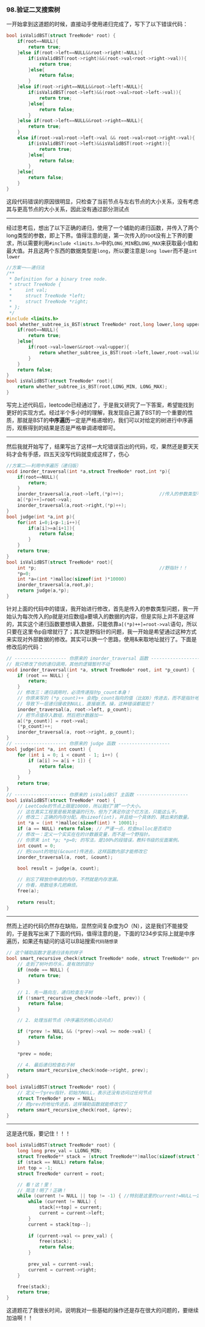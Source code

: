 ### 98.验证二叉搜索树

一开始拿到这道题的时候，直接动手使用递归完成了，写下了以下错误代码：

```  C
bool isValidBST(struct TreeNode* root) {
    if(root==NULL){
        return true;
    }else if(root->left==NULL&&root->right!=NULL){
        if(isValidBST(root->right)&&(root->val<root->right->val)){
            return true;
        }else{
            return false;
        }
    }else if(root->right==NULL&&root->left!=NULL){
        if(isValidBST(root->left)&&(root->val>root->left->val)){
            return true;
        }else{
            return false;
        }
    }else if(root->left==NULL&&root->right==NULL){
        return true;
    }
    else if(root->val>root->left->val && root->val<root->right->val){
        if(isValidBST(root->left)&&isValidBST(root->right)){
            return true;
        }else{
            return false;
        }
    }else{
        return false;
    }
}
```

这段代码错误的原因很明显，只检查了当前节点与左右节点的大小关系，没有考虑其与更高节点的大小关系，因此没有通过部分测试点

---



经过思考后，想出了以下正确的递归，使用了一个辅助的递归函数，并传入了两个long类型的参数，即上下界。值得注意的是，第一次传入的root没有上下界的要求，所以需要利用`#include <limits.h>`中的`LONG_MIN`和`LONG_MAX`来获取最小值和最大值。并且这两个东西的数据类型是`long`，所以要注意是`long lower`而不是`int lower`

``` C
//方案一——递归法
/**
 * Definition for a binary tree node.
 * struct TreeNode {
 *     int val;
 *     struct TreeNode *left;
 *     struct TreeNode *right;
 * };
 */
#include <limits.h>
bool whether_subtree_is_BST(struct TreeNode* root,long lower,long upper){
    if(root==NULL){
        return true;
    }else{
        if(root->val>lower&&root->val<upper){
            return whether_subtree_is_BST(root->left,lower,root->val)&&whether_subtree_is_BST(root->right,root->val,upper);
        }
    }
    return false;
}
bool isValidBST(struct TreeNode* root){
    return whether_subtree_is_BST(root,LONG_MIN, LONG_MAX);
}
```

写完上述代码后，leetcode已经通过了，于是我又研究了一下答案，希望能找到更好的实现方式。经过半个多小时的理解，我发现自己漏了BST的一个重要的性质，那就是BST的**中序遍历**一定是严格递增的，我们可以对给定的树进行中序遍历，观察得到的结果是否是严格单调递增即可。

---



然后我就开始写了，结果写出了这样一大坨错误百出的代码，哎，果然还是要天天码才会有手感，四五天没写代码就变成这样了，伤心

```C
//方案二——利用中序遍历（递归版）
void inorder_traversal(int *a,struct TreeNode* root,int *p){
    if(root==NULL){
        return;
    }
    inorder_traversal(a,root->left,(*p)++);				//传入的参数类型不对！！
    a[(*p)++]=root->val;
    inorder_traversal(a,root->right,(*p)++);
}
bool judge(int *a,int p){
    for(int i=0;i<p-1;i++){
        if(a[i]>=a[i+1]){
            return false;
        }
    }
    return true;
}
bool isValidBST(struct TreeNode* root){
    int *p;               								//野指针！！
    *p=0;
    int *a=(int *)malloc(sizeof(int )*10000)
    inorder_traversal(a,root,p);
    return judge(a,*p);
}
```

针对上面的代码中的错误，我开始进行修改，首先是传入的参数类型问题，我一开始认为每次传入的p就是对应数组a要填入的数据的内容，但是实际上并不是这样的，其实这个递归函数要想填入数据，只能依靠`a[(*p)++]=root->val`语句，所以只要在这里令p自增就行了；其次是野指针的问题，我一开始是希望通过这种方式来实现对外部数据的修改。其实可以换一个思路，使用&来取地址就行了。下面是修改后的代码：

```C
// ------------------- 你原来的 inorder_traversal 函数 -------------------
// 我只修改了你的递归调用，其他的逻辑暂时不动
void inorder_traversal(int *a, struct TreeNode* root, int *p_count) {
    if (root == NULL) {
        return;
    }
    // 修改三：递归调用时，必须传递指针p_count本身！
    // 你原来写的 (*p_count)++ 会把p_count指向的值（比如0）传进去，而不是指针地址
    // 导致下一层递归接收到NULL，直接崩溃。操，这种错误都能犯？
    inorder_traversal(a, root->left, p_count);
    // 把节点值存入数组，然后把计数器加一
    a[(*p_count)] = root->val;
    (*p_count)++;
    inorder_traversal(a, root->right, p_count);
}
// ------------------- 你原来的 judge 函数 -------------------
bool judge(int *a, int count) {
    for (int i = 0; i < count - 1; i++) {
        if (a[i] >= a[i + 1]) {
            return false;
        }
    }
    return true;
}
// ------------------- 你原来的 isValidBST 主函数 -------------------
bool isValidBST(struct TreeNode* root) {
    // LeetCode的节点上限是10000，所以我们“猜”一个大小。
    // 这在真实工程里是极其傻逼的行为，但为了满足你这个烂方法，只能这么干。
    // 修改二：正确的内存分配。用sizeof(int)，并且给一个具体的、猜出来的数量。
    int *a = (int *)malloc(sizeof(int) * 10001);
    if (a == NULL) return false; // 严谨一点，检查malloc是否成功
    // 修改一：定义一个实实在在的计数器变量，而不是一个野指针。
    // 你原来 int *p; *p=0; 的写法，是100%的段错误，教科书级的反面案例。
    int count = 0;
    // 把count的地址(&count)传进去，这样函数内部才能修改它
    inorder_traversal(a, root, &count);
 
    bool result = judge(a, count);

    // 别忘了释放你申请的内存，不然就是内存泄漏。
    // 你看，用数组多几把麻烦。
    free(a);
    
    return result;
}
```

---



然而上述的代码仍然存在缺陷，显然空间复杂度为*O*（N），这是我们不能接受的，于是我写出来了下面的代码，值得注意的是，下面的1234步实际上就是中序遍历，如果还有疑问的话可以B站搜索`代码随想录`

```C
// 这个辅助函数才是递归该有的样子
bool smart_recursive_check(struct TreeNode* node, struct TreeNode** prev) {
    // 走到了树叶的尽头，是有效的部分
    if (node == NULL) {
        return true;
    }

    // 1. 先一路向左，递归检查左子树
    if (!smart_recursive_check(node->left, prev)) {
        return false;
    }

    // 2. 处理当前节点（中序遍历的核心访问点）

    if (*prev != NULL && (*prev)->val >= node->val) {
        return false;
    }

    *prev = node;

    // 4. 最后递归检查右子树
    return smart_recursive_check(node->right, prev);
}

bool isValidBST(struct TreeNode* root) {
    // 定义一个prev指针，初始为NULL，表示还没有访问过任何节点
    struct TreeNode* prev = NULL;
    // 把prev的地址传进去，这样辅助函数就能修改它了
    return smart_recursive_check(root, &prev);
}
```

---



这是迭代版，要记住！！！

```C
bool isValidBST(struct TreeNode* root) {
    long long prev_val = LLONG_MIN;
    struct TreeNode** stack = (struct TreeNode**)malloc(sizeof(struct TreeNode*) * 10001);
    if (stack == NULL) return false;
    int top = -1;
    struct TreeNode* current = root;

    // 看！这！里！
    // 简洁！明了！正确！
    while (current != NULL || top != -1) { //特别是这里的current!=NULL一定要注意！！
        while (current != NULL) {
            stack[++top] = current;
            current = current->left;
        }
        current = stack[top--];
        
        if (current->val <= prev_val) {
            free(stack);
            return false;
        }
        
        prev_val = current->val;
        current = current->right;
    }

    free(stack);
    return true;
}
```

这道题花了我很长时间，说明我对一些基础的操作还是存在很大的问题的，要继续加油啊！！